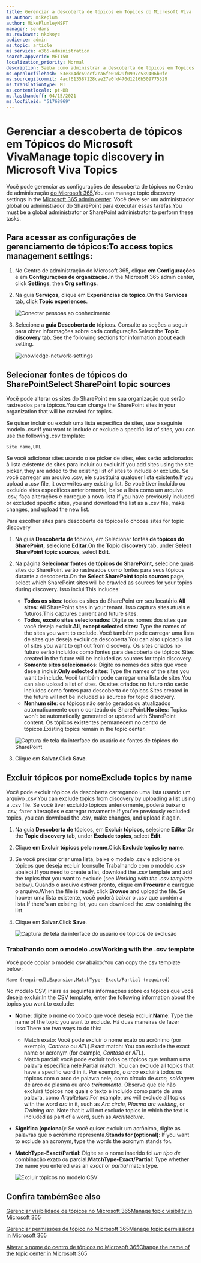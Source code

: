 ```yaml
---
title: Gerenciar a descoberta de tópicos em Tópicos do Microsoft Viva
ms.author: mikeplum
author: MikePlumleyMSFT
manager: serdars
ms.reviewer: nkokoye
audience: admin
ms.topic: article
ms.service: o365-administration
search.appverid: MET150
localization_priority: Normal
description: Saiba como administrar a descoberta de tópicos em Tópicos do Microsoft Viva.
ms.openlocfilehash: 53e304dc69ccf2ca6fe01d29f0997c539406b0fe
ms.sourcegitcommit: 4acf613587128cae27e0fd470d1216b509775529
ms.translationtype: MT
ms.contentlocale: pt-BR
ms.lasthandoff: 04/15/2021
ms.locfileid: "51768969"
---
```

# <a name="manage-topic-discovery-in-microsoft-viva-topics"></a><span data-ttu-id="7173b-103">Gerenciar a descoberta de tópicos em Tópicos do Microsoft Viva</span><span class="sxs-lookup"><span data-stu-id="7173b-103">Manage topic discovery in Microsoft Viva Topics</span></span>

<span data-ttu-id="7173b-104">Você pode gerenciar as configurações de descoberta de tópicos no Centro de administração [do Microsoft 365.](https://admin.microsoft.com)</span><span class="sxs-lookup"><span data-stu-id="7173b-104">You can manage topic discovery settings in the [Microsoft 365 admin center](https://admin.microsoft.com).</span></span> <span data-ttu-id="7173b-105">Você deve ser um administrador global ou administrador do SharePoint para executar essas tarefas.</span><span class="sxs-lookup"><span data-stu-id="7173b-105">You must be a global administrator or SharePoint administrator to perform these tasks.</span></span>

## <a name="to-access-topics-management-settings"></a><span data-ttu-id="7173b-106">Para acessar as configurações de gerenciamento de tópicos:</span><span class="sxs-lookup"><span data-stu-id="7173b-106">To access topics management settings:</span></span>

1. <span data-ttu-id="7173b-107">No Centro de administração do Microsoft 365, clique **em Configurações** e em **Configurações de organização.**</span><span class="sxs-lookup"><span data-stu-id="7173b-107">In the Microsoft 365 admin center, click **Settings**, then **Org settings**.</span></span>
2. <span data-ttu-id="7173b-108">Na guia **Serviços,** clique em **Experiências de tópico.**</span><span class="sxs-lookup"><span data-stu-id="7173b-108">On the **Services** tab, click **Topic experiences**.</span></span>

    ![Conectar pessoas ao conhecimento](../media/admin-org-knowledge-options-completed.png) 

3. <span data-ttu-id="7173b-110">Selecione a **guia Descoberta de** tópicos. Consulte as seções a seguir para obter informações sobre cada configuração.</span><span class="sxs-lookup"><span data-stu-id="7173b-110">Select the **Topic discovery** tab. See the following sections for information about each setting.</span></span>

    ![knowledge-network-settings](../media/knowledge-network-settings-topic-discovery.png) 

## <a name="select-sharepoint-topic-sources"></a><span data-ttu-id="7173b-112">Selecionar fontes de tópicos do SharePoint</span><span class="sxs-lookup"><span data-stu-id="7173b-112">Select SharePoint topic sources</span></span>

<span data-ttu-id="7173b-113">Você pode alterar os sites do SharePoint em sua organização que serão rastreados para tópicos.</span><span class="sxs-lookup"><span data-stu-id="7173b-113">You can change the SharePoint sites in your organization that will be crawled for topics.</span></span>

<span data-ttu-id="7173b-114">Se quiser incluir ou excluir uma lista específica de sites, use o seguinte modelo .csv:</span><span class="sxs-lookup"><span data-stu-id="7173b-114">If you want to include or exclude a specific list of sites, you can use the following .csv template:</span></span>

``` csv
Site name,URL
```

<span data-ttu-id="7173b-115">Se você adicionar sites usando o se picker de sites, eles serão adicionados à lista existente de sites para incluir ou excluir.</span><span class="sxs-lookup"><span data-stu-id="7173b-115">If you add sites using the site picker, they are added to the existing list of sites to include or exclude.</span></span> <span data-ttu-id="7173b-116">Se você carregar um arquivo .csv, ele substituirá qualquer lista existente.</span><span class="sxs-lookup"><span data-stu-id="7173b-116">If you upload a .csv file, it overwrites any existing list.</span></span> <span data-ttu-id="7173b-117">Se você tiver incluído ou excluído sites específicos anteriormente, baixe a lista como um arquivo .csv, faça alterações e carregue a nova lista.</span><span class="sxs-lookup"><span data-stu-id="7173b-117">If you have previously included or excluded specific sites, you and download the list as a .csv file, make changes, and upload the new list.</span></span>

<span data-ttu-id="7173b-118">Para escolher sites para descoberta de tópicos</span><span class="sxs-lookup"><span data-stu-id="7173b-118">To choose sites for topic discovery</span></span>

1. <span data-ttu-id="7173b-119">Na guia **Descoberta de** tópicos, em Selecionar fontes **de tópicos do SharePoint,** selecione **Editar**.</span><span class="sxs-lookup"><span data-stu-id="7173b-119">On the **Topic discovery** tab, under **Select SharePoint topic sources**, select **Edit**.</span></span>
2. <span data-ttu-id="7173b-120">Na página **Selecionar fontes de tópicos do SharePoint,** selecione quais sites do SharePoint serão rastreados como fontes para seus tópicos durante a descoberta.</span><span class="sxs-lookup"><span data-stu-id="7173b-120">On the **Select SharePoint topic sources** page, select which SharePoint sites will be crawled as sources for your topics during discovery.</span></span> <span data-ttu-id="7173b-121">Isso inclui:</span><span class="sxs-lookup"><span data-stu-id="7173b-121">This includes:</span></span>
    - <span data-ttu-id="7173b-122">**Todos os sites**: todos os sites do SharePoint em seu locatário.</span><span class="sxs-lookup"><span data-stu-id="7173b-122">**All sites**: All SharePoint sites in your tenant.</span></span> <span data-ttu-id="7173b-123">Isso captura sites atuais e futuros.</span><span class="sxs-lookup"><span data-stu-id="7173b-123">This captures current and future sites.</span></span>
    - <span data-ttu-id="7173b-124">**Todos, exceto sites selecionados:** Digite os nomes dos sites que você deseja excluir.</span><span class="sxs-lookup"><span data-stu-id="7173b-124">**All, except selected sites**: Type the names of the sites you want to exclude.</span></span>  <span data-ttu-id="7173b-125">Você também pode carregar uma lista de sites que deseja excluir da descoberta.</span><span class="sxs-lookup"><span data-stu-id="7173b-125">You can also upload a list of sites you want to opt out from discovery.</span></span> <span data-ttu-id="7173b-126">Os sites criados no futuro serão incluídos como fontes para descoberta de tópicos.</span><span class="sxs-lookup"><span data-stu-id="7173b-126">Sites created in the future will be included as sources for topic discovery.</span></span> 
    - <span data-ttu-id="7173b-127">**Somente sites selecionados**: Digite os nomes dos sites que você deseja incluir.</span><span class="sxs-lookup"><span data-stu-id="7173b-127">**Only selected sites**: Type the names of the sites you want to include.</span></span> <span data-ttu-id="7173b-128">Você também pode carregar uma lista de sites.</span><span class="sxs-lookup"><span data-stu-id="7173b-128">You can also upload a list of sites.</span></span> <span data-ttu-id="7173b-129">Os sites criados no futuro não serão incluídos como fontes para descoberta de tópicos.</span><span class="sxs-lookup"><span data-stu-id="7173b-129">Sites created in the future will not be included as sources for topic discovery.</span></span>
    - <span data-ttu-id="7173b-130">**Nenhum site**: os tópicos não serão gerados ou atualizados automaticamente com o conteúdo do SharePoint.</span><span class="sxs-lookup"><span data-stu-id="7173b-130">**No sites**: Topics won't be automatically generated or updated with SharePoint content.</span></span> <span data-ttu-id="7173b-131">Os tópicos existentes permanecem no centro de tópicos.</span><span class="sxs-lookup"><span data-stu-id="7173b-131">Existing topics remain in the topic center.</span></span>

    ![Captura de tela da interface do usuário de fontes de tópicos do SharePoint](../media/k-manage-select-topic-source.png)
   
3. <span data-ttu-id="7173b-133">Clique em **Salvar**.</span><span class="sxs-lookup"><span data-stu-id="7173b-133">Click **Save**.</span></span>

## <a name="exclude-topics-by-name"></a><span data-ttu-id="7173b-134">Excluir tópicos por nome</span><span class="sxs-lookup"><span data-stu-id="7173b-134">Exclude topics by name</span></span>

<span data-ttu-id="7173b-135">Você pode excluir tópicos da descoberta carregando uma lista usando um arquivo .csv.</span><span class="sxs-lookup"><span data-stu-id="7173b-135">You can exclude topics from discovery by uploading a list using a .csv file.</span></span> <span data-ttu-id="7173b-136">Se você tiver excluído tópicos anteriormente, poderá baixar o .csv, fazer alterações e carregar novamente.</span><span class="sxs-lookup"><span data-stu-id="7173b-136">If you've previously excluded topics, you can download the .csv, make changes, and upload it again.</span></span>

1. <span data-ttu-id="7173b-137">Na guia **Descoberta de** tópicos, em **Excluir tópicos,** selecione **Editar**.</span><span class="sxs-lookup"><span data-stu-id="7173b-137">On the **Topic discovery** tab, under **Exclude topics**, select **Edit**.</span></span>
2. <span data-ttu-id="7173b-138">Clique **em Excluir tópicos pelo nome**.</span><span class="sxs-lookup"><span data-stu-id="7173b-138">Click **Exclude topics by name**.</span></span>
3. <span data-ttu-id="7173b-139">Se você precisar criar uma lista, baixe o modelo .csv e adicione os tópicos que deseja excluir (consulte Trabalhando com o modelo *.csv* abaixo).</span><span class="sxs-lookup"><span data-stu-id="7173b-139">If you need to create a list, download the .csv template and add the topics that you want to exclude (see *Working with the .csv template* below).</span></span> <span data-ttu-id="7173b-140">Quando o arquivo estiver pronto, clique em **Procurar** e carregue o arquivo.</span><span class="sxs-lookup"><span data-stu-id="7173b-140">When the file is ready, click **Browse** and upload the file.</span></span> <span data-ttu-id="7173b-141">Se houver uma lista existente, você poderá baixar o .csv que contém a lista.</span><span class="sxs-lookup"><span data-stu-id="7173b-141">If there's an existing list, you can download the .csv containing the list.</span></span>
4. <span data-ttu-id="7173b-142">Clique em **Salvar**.</span><span class="sxs-lookup"><span data-stu-id="7173b-142">Click **Save**.</span></span>

    ![Captura de tela da interface do usuário de tópicos de exclusão](../media/km-manage-exclude-topics.png)

### <a name="working-with-the-csv-template"></a><span data-ttu-id="7173b-144">Trabalhando com o modelo .csv</span><span class="sxs-lookup"><span data-stu-id="7173b-144">Working with the .csv template</span></span>

<span data-ttu-id="7173b-145">Você pode copiar o modelo csv abaixo:</span><span class="sxs-lookup"><span data-stu-id="7173b-145">You can copy the csv template below:</span></span>

``` csv
Name (required),Expansion,MatchType- Exact/Partial (required)
```

<span data-ttu-id="7173b-146">No modelo CSV, insira as seguintes informações sobre os tópicos que você deseja excluir:</span><span class="sxs-lookup"><span data-stu-id="7173b-146">In the CSV template, enter the following information about the topics you want to exclude:</span></span>

- <span data-ttu-id="7173b-147">**Nome**: digite o nome do tópico que você deseja excluir.</span><span class="sxs-lookup"><span data-stu-id="7173b-147">**Name**: Type the name of the topic you want to exclude.</span></span> <span data-ttu-id="7173b-148">Há duas maneiras de fazer isso:</span><span class="sxs-lookup"><span data-stu-id="7173b-148">There are two ways to do this:</span></span>
    - <span data-ttu-id="7173b-149">Match exato: Você pode excluir o nome exato ou acrônimo (por exemplo, *Contoso* ou *ATL*).</span><span class="sxs-lookup"><span data-stu-id="7173b-149">Exact match: You can exclude the exact name or acronym (for example, *Contoso* or *ATL*).</span></span>
    - <span data-ttu-id="7173b-150">Match parcial: você pode excluir todos os tópicos que tenham uma palavra específica nele.</span><span class="sxs-lookup"><span data-stu-id="7173b-150">Partial match: You can exclude all topics that have a specific word in it.</span></span>  <span data-ttu-id="7173b-151">Por exemplo, *o arco* excluirá  todos os tópicos com o arco de palavra nele, como círculo de *arco,* *soldagem* de arco de plasma ou arco *treinamento*. Observe que ele não excluirá tópicos nos quais o texto é incluído como parte de uma palavra, como *Arquitetura*.</span><span class="sxs-lookup"><span data-stu-id="7173b-151">For example, *arc* will exclude all topics with the word *arc* in it, such as *Arc circle*, *Plasma arc welding*, or *Training arc*. Note that it will not exclude topics in which the text is included as part of a word, such as *Architecture*.</span></span>
- <span data-ttu-id="7173b-152">**Significa (opcional)**: Se você quiser excluir um acrônimo, digite as palavras que o acrônimo representa.</span><span class="sxs-lookup"><span data-stu-id="7173b-152">**Stands for (optional)**: If you want to exclude an acronym, type the words the acronym stands for.</span></span>
- <span data-ttu-id="7173b-153">**MatchType-Exact/Partial**: Digite se o nome inserido foi *um tipo de* combinação exato *ou* parcial.</span><span class="sxs-lookup"><span data-stu-id="7173b-153">**MatchType-Exact/Partial**: Type whether the name you entered was an *exact* or *partial* match type.</span></span>

    ![Excluir tópicos no modelo CSV](../media/exclude-topics-csv.png) 

## <a name="see-also"></a><span data-ttu-id="7173b-155">Confira também</span><span class="sxs-lookup"><span data-stu-id="7173b-155">See also</span></span>

[<span data-ttu-id="7173b-156">Gerenciar visibilidade de tópicos no Microsoft 365</span><span class="sxs-lookup"><span data-stu-id="7173b-156">Manage topic visibility in Microsoft 365</span></span>](topic-experiences-knowledge-rules.md)

[<span data-ttu-id="7173b-157">Gerenciar permissões de tópico no Microsoft 365</span><span class="sxs-lookup"><span data-stu-id="7173b-157">Manage topic permissions in Microsoft 365</span></span>](topic-experiences-user-permissions.md)

[<span data-ttu-id="7173b-158">Alterar o nome do centro de tópicos no Microsoft 365</span><span class="sxs-lookup"><span data-stu-id="7173b-158">Change the name of the topic center in Microsoft 365</span></span>](topic-experiences-administration.md)
